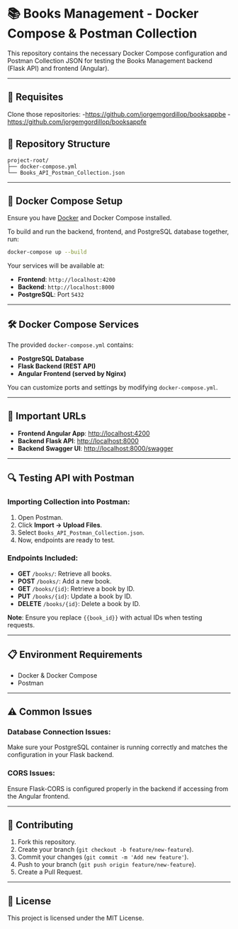 
# 📚 Books Management - Docker Compose & Postman Collection

This repository contains the necessary Docker Compose configuration and Postman Collection JSON for testing the Books Management backend (Flask API) and frontend (Angular).

---

## 📁 Requisites
Clone those repositories:
-https://github.com/jorgemgordillop/booksappbe
-https://github.com/jorgemgordillop/booksappfe



## 📁 Repository Structure

```
project-root/
├── docker-compose.yml
└── Books_API_Postman_Collection.json
```

---

## 🐳 Docker Compose Setup

Ensure you have [Docker](https://docs.docker.com/get-docker/) and Docker Compose installed.

To build and run the backend, frontend, and PostgreSQL database together, run:

```bash
docker-compose up --build
```

Your services will be available at:

- **Frontend**: `http://localhost:4200`
- **Backend**: `http://localhost:8000`
- **PostgreSQL**: Port `5432`

---

## 🛠️ Docker Compose Services

The provided `docker-compose.yml` contains:

- **PostgreSQL Database**
- **Flask Backend (REST API)**
- **Angular Frontend (served by Nginx)**

You can customize ports and settings by modifying `docker-compose.yml`.

---

## 🚩 Important URLs

- **Frontend Angular App**: [http://localhost:4200](http://localhost:4200)
- **Backend Flask API**: [http://localhost:8000](http://localhost:8000)
- **Backend Swagger UI**: [http://localhost:8000/swagger](http://localhost:8000/swagger)

---

## 🔍 Testing API with Postman

### Importing Collection into Postman:

1. Open Postman.
2. Click **Import → Upload Files**.
3. Select `Books_API_Postman_Collection.json`.
4. Now, endpoints are ready to test.

### Endpoints Included:

- **GET** `/books/`: Retrieve all books.
- **POST** `/books/`: Add a new book.
- **GET** `/books/{id}`: Retrieve a book by ID.
- **PUT** `/books/{id}`: Update a book by ID.
- **DELETE** `/books/{id}`: Delete a book by ID.

**Note**: Ensure you replace `{{book_id}}` with actual IDs when testing requests.

---

## 📋 Environment Requirements

- Docker & Docker Compose
- Postman

---

## ⚠️ Common Issues

### Database Connection Issues:

Make sure your PostgreSQL container is running correctly and matches the configuration in your Flask backend.

### CORS Issues:

Ensure Flask-CORS is configured properly in the backend if accessing from the Angular frontend.

---

## 🤝 Contributing

1. Fork this repository.
2. Create your branch (`git checkout -b feature/new-feature`).
3. Commit your changes (`git commit -m 'Add new feature'`).
4. Push to your branch (`git push origin feature/new-feature`).
5. Create a Pull Request.

---

## 📝 License

This project is licensed under the MIT License.
